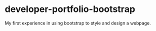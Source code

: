 # developer-portfolio-bootstrap

My first experience in using bootstrap to style and design a webpage.
